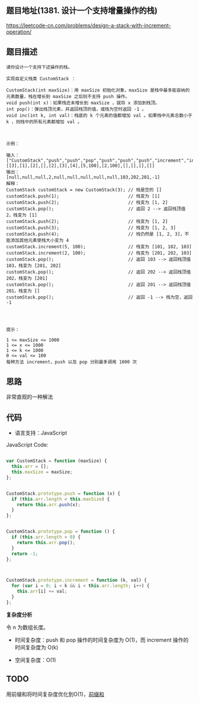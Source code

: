 
## 题目地址(1381. 设计一个支持增量操作的栈)

https://leetcode-cn.com/problems/design-a-stack-with-increment-operation/

## 题目描述

```
请你设计一个支持下述操作的栈。

实现自定义栈类 CustomStack ：

CustomStack(int maxSize)：用 maxSize 初始化对象，maxSize 是栈中最多能容纳的元素数量，栈在增长到 maxSize 之后则不支持 push 操作。
void push(int x)：如果栈还未增长到 maxSize ，就将 x 添加到栈顶。
int pop()：弹出栈顶元素，并返回栈顶的值，或栈为空时返回 -1 。
void inc(int k, int val)：栈底的 k 个元素的值都增加 val 。如果栈中元素总数小于 k ，则栈中的所有元素都增加 val 。

 

示例：

输入：
["CustomStack","push","push","pop","push","push","push","increment","increment","pop","pop","pop","pop"]
[[3],[1],[2],[],[2],[3],[4],[5,100],[2,100],[],[],[],[]]
输出：
[null,null,null,2,null,null,null,null,null,103,202,201,-1]
解释：
CustomStack customStack = new CustomStack(3); // 栈是空的 []
customStack.push(1);                          // 栈变为 [1]
customStack.push(2);                          // 栈变为 [1, 2]
customStack.pop();                            // 返回 2 --> 返回栈顶值 2，栈变为 [1]
customStack.push(2);                          // 栈变为 [1, 2]
customStack.push(3);                          // 栈变为 [1, 2, 3]
customStack.push(4);                          // 栈仍然是 [1, 2, 3]，不能添加其他元素使栈大小变为 4
customStack.increment(5, 100);                // 栈变为 [101, 102, 103]
customStack.increment(2, 100);                // 栈变为 [201, 202, 103]
customStack.pop();                            // 返回 103 --> 返回栈顶值 103，栈变为 [201, 202]
customStack.pop();                            // 返回 202 --> 返回栈顶值 202，栈变为 [201]
customStack.pop();                            // 返回 201 --> 返回栈顶值 201，栈变为 []
customStack.pop();                            // 返回 -1 --> 栈为空，返回 -1


 

提示：

1 <= maxSize <= 1000
1 <= x <= 1000
1 <= k <= 1000
0 <= val <= 100
每种方法 increment，push 以及 pop 分别最多调用 1000 次
```




## 思路

非常直观的一种解法



## 代码

- 语言支持：JavaScript

JavaScript Code:

```javascript

var CustomStack = function (maxSize) {
  this.arr = [];
  this.maxSize = maxSize;
};


CustomStack.prototype.push = function (x) {
  if (this.arr.length < this.maxSize) {
    return this.arr.push(x);
  }
};


CustomStack.prototype.pop = function () {
  if (this.arr.length > 0) {
    return this.arr.pop();
  }
  return -1;
};



CustomStack.prototype.increment = function (k, val) {
  for (var i = 0; i < k && i < this.arr.length; i++) {
    this.arr[i] += val;
  }
};

```


**复杂度分析**

令 n 为数组长度。

- 时间复杂度：push 和 pop 操作的时间复杂度为 O(1)，而 increment 操作的时间复杂度为 O(k)

- 空间复杂度：O(1)


## TODO

用前缀和将时间复杂度优化到O(1)，[前缀和](https://leetcode-solution.cn/solutionDetail?type=3&id=3&max_id=2)